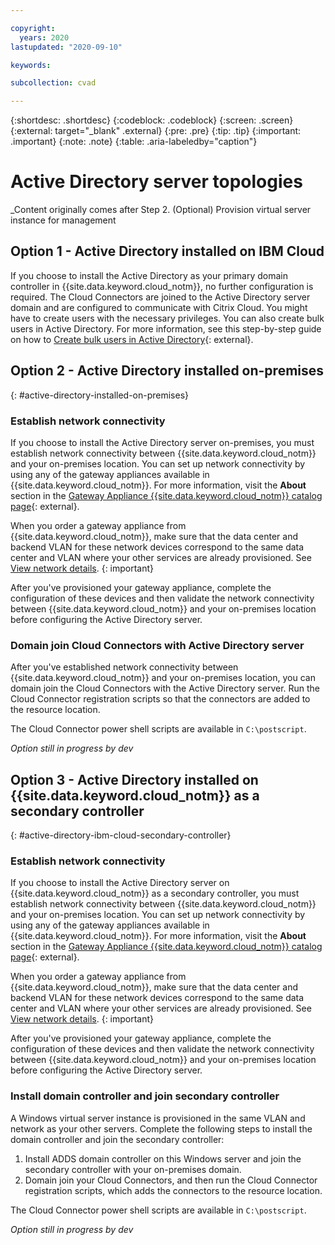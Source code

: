 ```yaml
---

copyright:
  years: 2020
lastupdated: "2020-09-10"

keywords:

subcollection: cvad

---
```


{:shortdesc: .shortdesc}
{:codeblock: .codeblock}
{:screen: .screen}
{:external: target="_blank" .external}
{:pre: .pre}
{:tip: .tip}
{:important: .important}
{:note: .note}
{:table: .aria-labeledby="caption"}


# Active Directory server topologies 

_Content originally comes after Step 2. (Optional) Provision virtual server instance for management

## Option 1 - Active Directory installed on IBM Cloud

If you choose to install the Active Directory as your primary domain controller in {{site.data.keyword.cloud_notm}}, no further configuration is required. The Cloud Connectors are joined to the Active Directory server domain and are configured to communicate with Citrix Cloud. You might have to create users with the necessary privileges. You can also create bulk users in Active Directory. For more information, see this step-by-step guide on how to [Create bulk users in Active Directory](https://activedirectorypro.com/create-bulk-users-active-directory/){: external}.

## Option 2 - Active Directory installed on-premises
{: #active-directory-installed-on-premises}

### Establish network connectivity
If you choose to install the Active Directory server on-premises, you must establish network connectivity between {{site.data.keyword.cloud_notm}} and your on-premises location. You can set up network connectivity by using any of the gateway appliances available in {{site.data.keyword.cloud_notm}}. For more information, visit the **About** section in the [Gateway Appliance {{site.data.keyword.cloud_notm}} catalog page](https://cloud.ibm.com/gen1/infrastructure/provision/gateway){: external}. 

When you order a gateway appliance from {{site.data.keyword.cloud_notm}}, make sure that the data center and backend VLAN for these network devices correspond to the same data center and VLAN where your other services are already provisioned. See [View network details](/docs/cvad?topic=cvad-post-provisioning-cvad#view-network-details).
{: important}

After you've provisioned your gateway appliance, complete the configuration of these devices and then validate the network connectivity between {{site.data.keyword.cloud_notm}} and your on-premises location before configuring the Active Directory server.

### Domain join Cloud Connectors with Active Directory server
After you've established network connectivity between {{site.data.keyword.cloud_notm}} and your on-premises location, you can domain join the Cloud Connectors with the Active Directory server. Run the Cloud Connector registration scripts so that the connectors are added to the resource location. 

The Cloud Connector power shell scripts are available in `C:\postscript`.

_Option still in progress by dev_

## Option 3 - Active Directory installed on {{site.data.keyword.cloud_notm}} as a secondary controller
{: #active-directory-ibm-cloud-secondary-controller}

### Establish network connectivity
If you choose to install the Active Directory server on {{site.data.keyword.cloud_notm}} as a secondary controller, you must establish network connectivity between {{site.data.keyword.cloud_notm}} and your on-premises location. You can set up network connectivity by using any of the gateway appliances available in {{site.data.keyword.cloud_notm}}. For more information, visit the **About** section in the [Gateway Appliance {{site.data.keyword.cloud_notm}} catalog page](https://cloud.ibm.com/gen1/infrastructure/provision/gateway){: external}. 

When you order a gateway appliance from {{site.data.keyword.cloud_notm}}, make sure that the data center and backend VLAN for these network devices correspond to the same data center and VLAN where your other services are already provisioned. See [View network details](/docs/cvad?topic=cvad-post-provisioning-cvad#view-network-details).
{: important}

After you've provisioned your gateway appliance, complete the configuration of these devices and then validate the network connectivity between {{site.data.keyword.cloud_notm}} and your on-premises location before configuring the Active Directory server.

### Install domain controller and join secondary controller
A Windows virtual server instance is provisioned in the same VLAN and network as your other servers. Complete the following steps to install the domain controller and join the secondary controller:
  1. Install ADDS domain controller on this Windows server and join the secondary controller with your on-premises domain. 
  2. Domain join your Cloud Connectors, and then run the Cloud Connector registration scripts, which adds the connectors to the resource location.

The Cloud Connector power shell scripts are available in `C:\postscript`.  

_Option still in progress by dev_